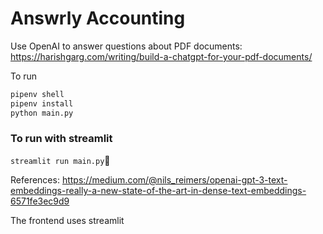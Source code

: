 # Answrly Accounting

Use OpenAI to answer questions about PDF documents: https://harishgarg.com/writing/build-a-chatgpt-for-your-pdf-documents/

To run

```txt
pipenv shell
pipenv install
python main.py
```

### To run with streamlit

`streamlit run main.py`


References: https://medium.com/@nils_reimers/openai-gpt-3-text-embeddings-really-a-new-state-of-the-art-in-dense-text-embeddings-6571fe3ec9d9

The frontend uses streamlit 
